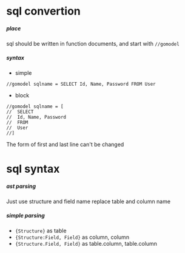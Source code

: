# sql convertion
##### place
sql should be written in function documents, and start with `//gomodel `

##### syntax
* simple
```
//gomodel sqlname = SELECT Id, Name, Password FROM User
```

* block
```
//gomodel sqlname = [
//  SELECT
//  Id, Name, Password
//  FROM
//  User
//]
```
The form of first and last line can't be changed

# sql syntax
##### ast parsing
Just use structure and field name replace table and column name

##### simple parsing
* `{Structure}` as table 
* `{Structure:Field, Field}` as column, column
* `{Structure.Field, Field}` as table.column, table.column




